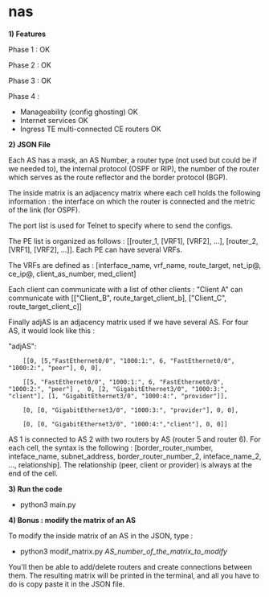 # nas
**1) Features**

Phase 1 : OK

Phase 2 : OK

Phase 3 : OK

Phase 4 : 

- Manageability (config ghosting) OK
- Internet services OK
- Ingress TE multi-connected CE routers OK


**2) JSON File**

Each AS has a mask, an AS Number, a router type (not used but could be if we needed to), the internal protocol (OSPF or RIP), the number of the router which serves as the route reflector and the border protocol (BGP). 

The inside matrix is an adjacency matrix where each cell holds the following information : the interface on which the router is connected and the metric of the link (for OSPF).

The port list is used for Telnet to specify where to send the configs.

The PE list is organized as follows : [[router_1, [VRF1], [VRF2], ...], [router_2, [VRF1], [VRF2], ...]]. Each PE can have several VRFs.

The VRFs are defined as : [interface_name, vrf_name, route_target, net_ip@, ce_ip@, client_as_number, med_client]

Each client can communicate with a list of other clients : "Client A" can communicate with [["Client_B", route_target_client_b], ["Client_C", route_target_client_c]]

Finally adjAS is an adjacency matrix used if we have several AS. For four AS, it would look like this : 

"adjAS": 

        [[0, [5,"FastEthernet0/0", "1000:1:", 6, "FastEthernet0/0", "1000:2:", "peer"], 0, 0],
        
        [[5, "FastEthernet0/0", "1000:1:", 6, "FastEthernet0/0", "1000:2:", "peer"] ,  0, [2, "GigabitEthernet3/0", "1000:3:", "client"], [1, "GigabitEthernet3/0", "1000:4:", "provider"]],
        
        [0, [0, "GigabitEthernet3/0", "1000:3:", "provider"], 0, 0],
        
        [0, [0, "GigabitEthernet3/0", "1000:4:","client"], 0, 0]]

AS 1 is connected to AS 2 with two routers by AS (router 5 and router 6). For each cell, the syntax is the following : [border_router_number, inteface_name, subnet_address, border_router_number_2, inteface_name_2, ..., relationship]. The relationship (peer, client or provider) is always at the end of the cell.

**3) Run the code**

* python3 main.py


**4) Bonus : modify the matrix of an AS**

To modify the inside matrix of an AS in the JSON, type :
* python3 modif_matrix.py _AS_number_of_the_matrix_to_modify_

You'll then be able to add/delete routers and create connections between them. The resulting matrix will be printed in the terminal, and all you have to do is copy paste it in the JSON file. 

